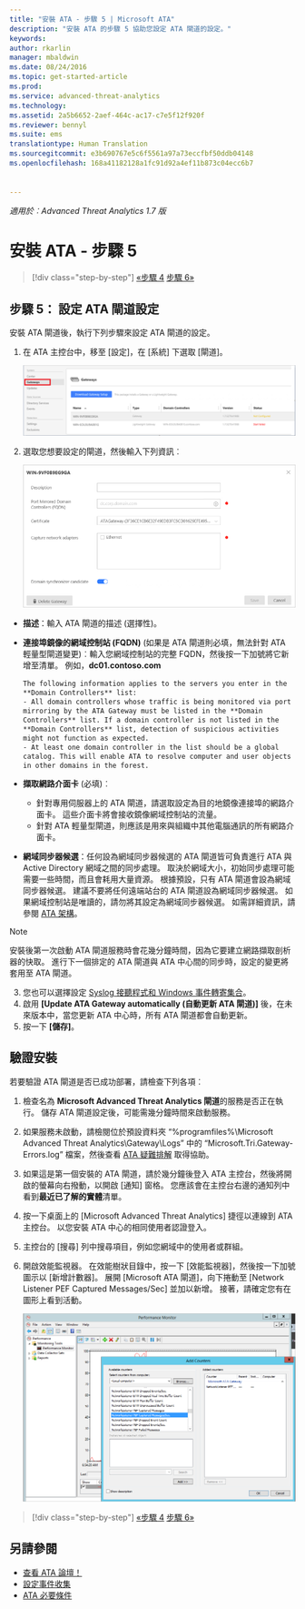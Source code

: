 ```yaml
---
title: "安裝 ATA - 步驟 5 | Microsoft ATA"
description: "安裝 ATA 的步驟 5 協助您設定 ATA 閘道的設定。"
keywords: 
author: rkarlin
manager: mbaldwin
ms.date: 08/24/2016
ms.topic: get-started-article
ms.prod: 
ms.service: advanced-threat-analytics
ms.technology: 
ms.assetid: 2a5b6652-2aef-464c-ac17-c7e5f12f920f
ms.reviewer: bennyl
ms.suite: ems
translationtype: Human Translation
ms.sourcegitcommit: e3b690767e5c6f5561a97a73eccfbf50ddb04148
ms.openlocfilehash: 168a41182128a1fc91d92a4ef11b873c04ecc6b7


---
```


*適用於︰Advanced Threat Analytics 1.7 版*



# 安裝 ATA - 步驟 5

>[!div class="step-by-step"]
[«步驟 4](install-ata-step4.md)
[步驟 6»](install-ata-step6.md)


## 步驟 5： 設定 ATA 閘道設定
安裝 ATA 閘道後，執行下列步驟來設定 ATA 閘道的設定。

1.  在 ATA 主控台中，移至 [設定]，在 [系統] 下選取 [閘道]。
   
     ![設定閘道設定影像](media/ATA-Gateways-config-1.png)


2.  選取您想要設定的閘道，然後輸入下列資訊︰

    ![設定閘道設定影像](media/ATA-Gateways-config-2.png)

  - **描述**：輸入 ATA 閘道的描述 (選擇性)。
  - **連接埠鏡像的網域控制站 (FQDN)** (如果是 ATA 閘道則必填，無法針對 ATA 輕量型閘道變更)︰輸入您網域控制站的完整 FQDN，然後按一下加號將它新增至清單。 例如，**dc01.contoso.com**

        The following information applies to the servers you enter in the **Domain Controllers** list:
        - All domain controllers whose traffic is being monitored via port mirroring by the ATA Gateway must be listed in the **Domain Controllers** list. If a domain controller is not listed in the **Domain Controllers** list, detection of suspicious activities might not function as expected.
        - At least one domain controller in the list should be a global catalog. This will enable ATA to resolve computer and user objects in other domains in the forest.

- **擷取網路介面卡** (必填)︰
  - 針對專用伺服器上的 ATA 閘道，請選取設定為目的地鏡像連接埠的網路介面卡。 這些介面卡將會接收鏡像網域控制站的流量。
  - 針對 ATA 輕量型閘道，則應該是用來與組織中其他電腦通訊的所有網路介面卡。


 - **網域同步器候選**：任何設為網域同步器候選的 ATA 閘道皆可負責進行 ATA 與 Active Directory 網域之間的同步處理。 取決於網域大小，初始同步處理可能需要一些時間，而且會耗用大量資源。 根據預設，只有 ATA 閘道會設為網域同步器候選。
   建議不要將任何遠端站台的 ATA 閘道設為網域同步器候選。
   如果網域控制站是唯讀的，請勿將其設定為網域同步器候選。 如需詳細資訊，請參閱 [ATA 架構](/advanced-threat-analytics/plan-design/ata-architecture#ata-lightweight-gateway-features)。

> [!NOTE] 
> 安裝後第一次啟動 ATA 閘道服務時會花幾分鐘時間，因為它要建立網路擷取剖析器的快取。
> 進行下一個排定的 ATA 閘道與 ATA 中心間的同步時，設定的變更將套用至 ATA 閘道。

3. 您也可以選擇設定 [Syslog 接聽程式和 Windows 事件轉寄集合](configure-event-collection.md)。 
4. 啟用 **[Update ATA Gateway automatically (自動更新 ATA 閘道)]** 後，在未來版本中，當您更新 ATA 中心時，所有 ATA 閘道都會自動更新。
3. 按一下 **[儲存]**。


## 驗證安裝
若要驗證 ATA 閘道是否已成功部署，請檢查下列各項︰

1.  檢查名為 **Microsoft Advanced Threat Analytics 閘道**的服務是否正在執行。 儲存 ATA 閘道設定後，可能需幾分鐘時間來啟動服務。

2.  如果服務未啟動，請檢閱位於預設資料夾 “%programfiles%\Microsoft Advanced Threat Analytics\Gateway\Logs” 中的 “Microsoft.Tri.Gateway-Errors.log” 檔案，然後查看 [ATA 疑難排解](/advanced-threat-analytics/troubleshoot/troubleshooting-ata-known-errors) 取得協助。

3.  如果這是第一個安裝的 ATA 閘道，請於幾分鐘後登入 ATA 主控台，然後將開啟的螢幕向右撥動，以開啟 [通知] 窗格。 您應該會在主控台右邊的通知列中看到**最近已了解的實體**清單。

4.  按一下桌面上的 [Microsoft Advanced Threat Analytics] 捷徑以連線到 ATA 主控台。 以您安裝 ATA 中心的相同使用者認證登入。
5.  主控台的 [搜尋] 列中搜尋項目，例如您網域中的使用者或群組。
6.  開啟效能監視器。 在效能樹狀目錄中，按一下 [效能監視器]，然後按一下加號圖示以 [新增計數器]。 展開 [Microsoft ATA 閘道]，向下捲動至 [Network Listener PEF Captured Messages/Sec] 並加以新增。 接著，請確定您有在圖形上看到活動。

    ![新增效能計數器影像](media/ATA-performance-monitoring-add-counters.png)


>[!div class="step-by-step"]
[«步驟 4](install-ata-step4.md)
[步驟 6»](install-ata-step6.md)

## 另請參閱

- [查看 ATA 論壇！](https://social.technet.microsoft.com/Forums/security/home?forum=mata)
- [設定事件收集](configure-event-collection.md)
- [ATA 必要條件](/advanced-threat-analytics/plan-design/ata-prerequisites)




<!--HONumber=Aug16_HO5-->


